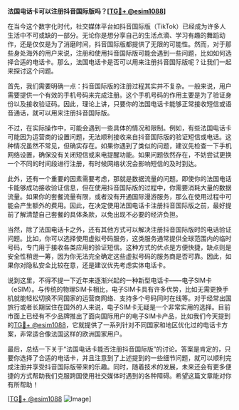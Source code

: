 **法国电话卡可以注册抖音国际版吗？[[TG💪+ @esim1088](https://t.me/s/esim1088)]**

在当今这个数字化时代，社交媒体平台如抖音国际版（TikTok）已经成为许多人生活中不可或缺的一部分。无论你是想分享自己的生活点滴、学习有趣的舞蹈动作，还是仅仅是为了消磨时间，抖音国际版都提供了无限的可能性。然而，对于那些身处海外的用户来说，注册和使用抖音国际版可能会遇到一些问题，比如如何选择合适的电话卡。那么，法国电话卡是否可以用来注册抖音国际版呢？让我们一起来探讨这个问题。

首先，我们需要明确一点：抖音国际版的注册过程其实并不复杂。一般来说，用户需要提供一个有效的手机号码来完成注册。这个手机号码的作用主要是为了验证身份以及接收验证码。因此，理论上讲，只要你的法国电话卡能够正常接收短信或语音通话，就可以用来注册抖音国际版。

不过，在实际操作中，可能会遇到一些具体的情况和限制。例如，有些法国电话卡可能因为运营商的设置问题，无法顺利接收来自抖音国际版的验证短信或电话。这种情况虽然不常见，但确实存在。如果你遇到了类似的问题，建议先检查一下手机网络设置，确保没有关闭短信或来电提醒功能。如果问题依然存在，不妨尝试更换一个不同的时间段进行注册，有时候网络状况会影响短信的及时到达。

此外，还有一个重要的因素需要考虑，那就是数据流量的问题。即使你的法国电话卡能够成功接收验证信息，但在使用抖音国际版的过程中，你需要消耗大量的数据流量。如果你的套餐流量有限，或者没有开通国际漫游服务，那么在使用过程中可能会产生额外的费用。因此，在决定使用法国电话卡注册抖音国际版之前，最好提前了解清楚自己套餐的具体条款，以免出现不必要的经济负担。

当然，除了法国电话卡之外，还有其他方式可以解决注册抖音国际版时的电话验证问题。比如，你可以选择使用虚拟号码服务，这类服务通常提供全球范围内的临时号码，专门用于接收各类应用的验证短信。这种方式的优点是方便快捷，缺点则是安全性稍逊一筹，因为你无法完全确定这些虚拟号码的服务商是否可靠。因此，如果你对隐私安全比较在意，还是建议优先考虑实体电话卡。

说到这里，不得不提一下近年来逐渐兴起的一种新型电话卡——电子SIM卡（eSIM）。与传统的物理SIM卡相比，电子SIM卡具有许多优势，比如无需更换手机就能轻松切换不同国家的运营商网络、支持多个号码同时在线等。对于经常出国旅行或者长期居住在国外的人来说，电子SIM卡无疑是一个非常实用的选择。目前市面上已经有不少品牌推出了面向国际用户的电子SIM卡产品，比如我们今天提到的[TG💪+ @esim1088](https://t.me/s/esim1088)，它就提供了一系列针对不同国家和地区优化过的电话卡方案，非常适合像法国这样的欧洲国家用户。

最后，总结一下关于“法国电话卡能否注册抖音国际版”的讨论。答案是肯定的，只要你选择了合适的电话卡，并且注意到了上述提到的一些细节问题，就可以顺利完成注册并享受抖音国际版带来的乐趣。同时，随着技术的发展，未来还会有更多便捷的方式帮助我们克服跨国使用社交媒体时遇到的各种障碍。希望这篇文章能对你有所帮助！

[[TG💪+ @esim1088](https://t.me/s/esim1088) ![Image](https://i.postimg.cc/4NQfJmqS/Snipaste-2025-05-13-00-14-12.png)]